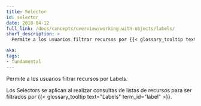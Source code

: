 ```yaml
---
title: Selector
id: selector
date: 2018-04-12
full_link: /docs/concepts/overview/working-with-objects/labels/
short_description: >
  Permite a los usuarios filtrar recursos por {{< glossary_tooltip text="Labels" term_id="label" >}}.

aka:
tags:
- fundamental
---
```

 Permite a los usuarios filtrar recursos por Labels.

<!--more-->

Los Selectors se aplican al realizar consultas de listas de recursos para ser filtrados por {{< glossary_tooltip text="Labels" term_id="label" >}}.


